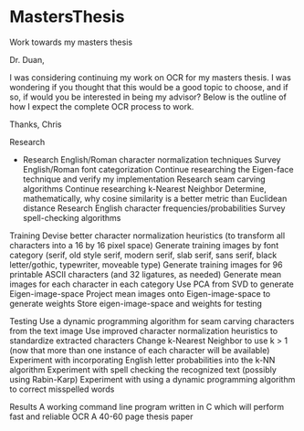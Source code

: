 MastersThesis
=============

Work towards my masters thesis

Dr. Duan,

I was considering continuing my work on OCR for my masters thesis. I was wondering if you thought that this would be a good topic to choose, and if so, if would you be interested in being my advisor? Below is the outline of how I expect the complete OCR process to work.

Thanks,
Chris

Research
- Research English/Roman character normalization techniques
Survey English/Roman font categorization
Continue researching the Eigen-face technique and verify my implementation
Research seam carving algorithms
Continue researching k-Nearest Neighbor
Determine, mathematically, why cosine similarity is a better metric than Euclidean distance
Research English character frequencies/probabilities
Survey spell-checking algorithms

Training
Devise better character normalization heuristics (to transform all characters into a 16 by 16 pixel space)
Generate training images by font category (serif, old style serif, modern serif, slab serif, sans serif, black letter/gothic, typewriter, moveable type)
Generate training images for 96 printable ASCII characters (and 32 ligatures, as needed)
Generate mean images for each character in each category
Use PCA from SVD to generate Eigen-image-space
Project mean images onto Eigen-image-space to generate weights
Store eigen-image-space and weights for testing

Testing
Use a dynamic programming algorithm for seam carving characters from the text image
Use improved character normalization heuristics to standardize extracted characters
Change k-Nearest Neighbor to use k > 1 (now that more than one instance of each character will be available)
Experiment with incorporating English letter probabilities into the k-NN algorithm
Experiment with spell checking the recognized text (possibly using Rabin-Karp)
Experiment with using a dynamic programming algorithm to correct misspelled words

Results
A working command line program written in C which will perform fast and reliable OCR
A 40-60 page thesis paper
